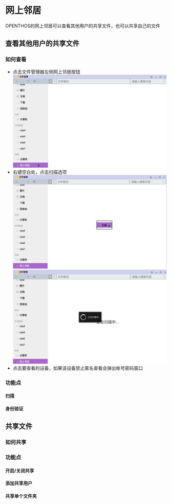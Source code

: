 # 网上邻居
OPENTHOS的网上邻居可以查看其他用户的共享文件，也可以共享自己的文件

## 查看其他用户的共享文件
### 如何查看
 - 点击文件管理器左侧网上邻居按钮
![](../pic/soft/filemanager/samba_entry.jpg)
 - 右键空白处，点击扫描选项
![](../pic/soft/filemanager/samba_search1.png)
![](../pic/soft/filemanager/samba_search2.png)
 - 点击要查看的设备，如果该设备禁止匿名查看会弹出帐号密码窗口
 
 
### 功能点
#### 扫描
#### 身份验证

## 共享文件
### 如何共享

### 功能点
#### 开启/关闭共享

#### 添加共享用户

#### 共享单个文件夹

